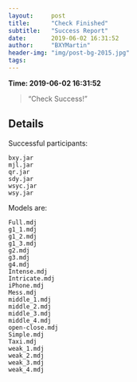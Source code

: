 ```yaml
---
layout:     post
title:      "Check Finished"
subtitle:   "Success Report"
date:       2019-06-02 16:31:52
author:     "BXYMartin"
header-img: "img/post-bg-2015.jpg"
tags:
---
```


**Time: 2019-06-02 16:31:52**

> “Check Success!”


## Details

Successful participants:

```
bxy.jar
mjl.jar
qr.jar
sdy.jar
wsyc.jar
wsy.jar
```

Models are:

```
Full.mdj
g1_1.mdj
g1_2.mdj
g1_3.mdj
g2.mdj
g3.mdj
g4.mdj
Intense.mdj
Intricate.mdj
iPhone.mdj
Mess.mdj
middle_1.mdj
middle_2.mdj
middle_3.mdj
middle_4.mdj
open-close.mdj
Simple.mdj
Taxi.mdj
weak_1.mdj
weak_2.mdj
weak_3.mdj
weak_4.mdj
```

